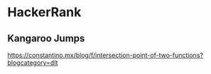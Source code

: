 # HackerRank

## Kangaroo Jumps
https://constantino.mx/blog/f/intersection-point-of-two-functions?blogcategory=dlt